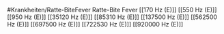 #Krankheiten/Ratte-BiteFever
Ratte-Bite Fever
[[170 Hz (E)]]
[[550 Hz (E)]]
[[950 Hz (E)]]
[[35120 Hz (E)]]
[[85310 Hz (E)]]
[[137500 Hz (E)]]
[[562500 Hz (E)]]
[[697500 Hz (E)]]
[[722530 Hz (E)]]
[[920000 Hz (E)]]